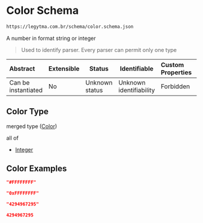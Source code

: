 # Color Schema

```txt
https://legytma.com.br/schema/color.schema.json
```

A number in format string or integer


> Used to identify parser. Every parser can permit only one type
>

| Abstract            | Extensible | Status         | Identifiable            | Custom Properties | Additional Properties | Access Restrictions | Defined In                                                              |
| :------------------ | ---------- | -------------- | ----------------------- | :---------------- | --------------------- | ------------------- | ----------------------------------------------------------------------- |
| Can be instantiated | No         | Unknown status | Unknown identifiability | Forbidden         | Allowed               | none                | [color.schema.json](../schema/color.schema.json "open original schema") |

## Color Type

merged type ([Color](color.md))

all of

-   [Integer](color-allof-integer.md "check type definition")

## Color Examples

```json
"#FFFFFFFF"
```

```json
"0xFFFFFFFF"
```

```json
"4294967295"
```

```json
4294967295
```
